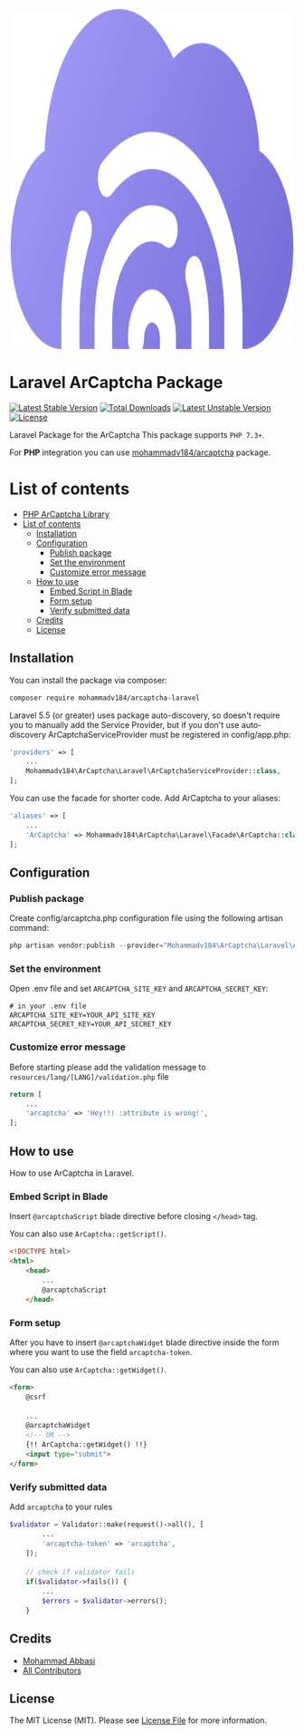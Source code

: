 <p align="center"><img src="resources/images/arcaptcha-logo.png" alt="ArCaptcha" width="500" height="600"></p>

# Laravel ArCaptcha Package

[![Latest Stable Version](http://poser.pugx.org/mohammadv184/arcaptcha-laravel/v)](https://packagist.org/packages/mohammadv184/arcaptcha-laravel) 
[![Total Downloads](http://poser.pugx.org/mohammadv184/arcaptcha-laravel/downloads)](https://packagist.org/packages/mohammadv184/arcaptcha-laravel) 
[![Latest Unstable Version](http://poser.pugx.org/mohammadv184/arcaptcha-laravel/v/unstable)](https://packagist.org/packages/mohammadv184/arcaptcha-laravel) 
[![License](http://poser.pugx.org/mohammadv184/arcaptcha-laravel/license)](https://packagist.org/packages/mohammadv184/arcaptcha-laravel)

Laravel Package for the ArCaptcha
This package supports `PHP 7.3+`.

For **PHP** integration you can use [mohammadv184/arcaptcha](https://github.com/mohammadv184/arcaptcha) package.

# List of contents

- [PHP ArCaptcha Library](#PHP-ArCaptcha-Library)
- [List of contents](#list-of-contents)
    - [Installation](#Installation)
    - [Configuration](#Configuration)
        - [Publish package](#publish-package)
        - [Set the environment](#set-the-environment)
        - [Customize error message](#customize-error-message)
    - [How to use](#how-to-use)
        - [Embed Script in Blade](#Embed-Script-in-Blade)
        - [Form setup](#Form-setup)
        - [Verify submitted data](#Verify-submitted-data)
    - [Credits](#credits)
    - [License](#license)

## Installation

You can install the package via composer:

```bash
composer require mohammadv184/arcaptcha-laravel
```
Laravel 5.5 (or greater) uses package auto-discovery, so doesn't require you to manually add the Service Provider, but if you 
don't use auto-discovery ArCaptchaServiceProvider must be registered in config/app.php:
```php
'providers' => [
    ...
    Mohammadv184\ArCaptcha\Laravel\ArCaptchaServiceProvider::class,
];
```
You can use the facade for shorter code. Add ArCaptcha to your aliases:

```php
'aliases' => [
    ...
    'ArCaptcha' => Mohammadv184\ArCaptcha\Laravel\Facade\ArCaptcha::class,
];
```

## Configuration

### Publish package

Create config/arcaptcha.php configuration file using the following artisan command:

```php
php artisan vendor:publish --provider="Mohammadv184\ArCaptcha\Laravel\ArCaptchaServiceProvider"
```

### Set the environment

Open .env file and set `ARCAPTCHA_SITE_KEY` and `ARCAPTCHA_SECRET_KEY`:

```dotenv
# in your .env file
ARCAPTCHA_SITE_KEY=YOUR_API_SITE_KEY
ARCAPTCHA_SECRET_KEY=YOUR_API_SECRET_KEY
```

### Customize error message

Before starting please add the validation message to `resources/lang/[LANG]/validation.php` file

```php
return [
    ...
    'arcaptcha' => 'Hey!!! :attribute is wrong!',
];
```

## How to use

How to use ArCaptcha in Laravel.

### Embed Script in Blade

Insert `@arcaptchaScript` blade directive before closing `</head>` tag.

You can also use `ArCaptcha::getScript()`.

```html
<!DOCTYPE html>
<html>
    <head>
        ...
        @arcaptchaScript
    </head>
```
### Form setup
After you have to insert `@arcaptchaWidget` blade directive inside the form where you want to use the field `arcaptcha-token`.

You can also use `ArCaptcha::getWidget()`.

```html
<form>
    @csrf

    ...
    @arcaptchaWidget
    <!-- OR -->
    {!! ArCaptcha::getWidget() !!}
    <input type="submit">
</form>
```
### Verify submitted data
Add `arcaptcha` to your rules
```php
$validator = Validator::make(request()->all(), [
        ...
        'arcaptcha-token' => 'arcaptcha',
    ]);

    // check if validator fails
    if($validator->fails()) {
        ...
        $errors = $validator->errors();
    }
```
## Credits

- [Mohammad Abbasi](https://github.com/mohammadv184)
- [All Contributors](../../contributors)

## License

The MIT License (MIT). Please see [License File](LICENSE) for more information.
